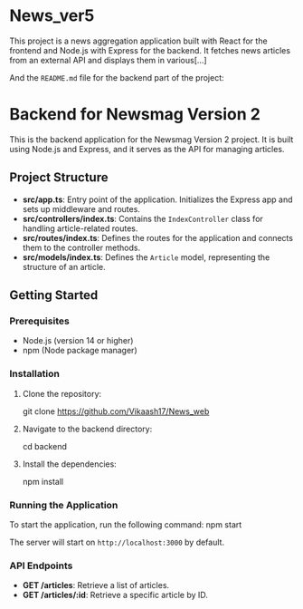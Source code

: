# News_ver5

This project is a news aggregation application built with React for the frontend and Node.js with Express for the backend. It fetches news articles from an external API and displays them in various[...]


And the `README.md` file for the backend part of the project:


# Backend for Newsmag Version 2

This is the backend application for the Newsmag Version 2 project. It is built using Node.js and Express, and it serves as the API for managing articles.

## Project Structure

- **src/app.ts**: Entry point of the application. Initializes the Express app and sets up middleware and routes.
- **src/controllers/index.ts**: Contains the `IndexController` class for handling article-related routes.
- **src/routes/index.ts**: Defines the routes for the application and connects them to the controller methods.
- **src/models/index.ts**: Defines the `Article` model, representing the structure of an article.

## Getting Started

### Prerequisites

- Node.js (version 14 or higher)
- npm (Node package manager)

### Installation

1. Clone the repository:
   
   git clone https://github.com/Vikaash17/News_web
   

2. Navigate to the backend directory:
   
   cd backend
  

3. Install the dependencies:

   npm install
   

### Running the Application

To start the application, run the following command:
npm start


The server will start on `http://localhost:3000` by default.

### API Endpoints

- **GET /articles**: Retrieve a list of articles.
- **GET /articles/:id**: Retrieve a specific article by ID.

